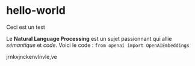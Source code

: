 # hello-world
Ceci est un test

Le **Natural Language Processing** est un sujet passionnant qui allie *sémantique* et *code*.
Voici le code : `from openai import OpenAIEmbeddings`

jrnkvjnckenvlnvle,ve
